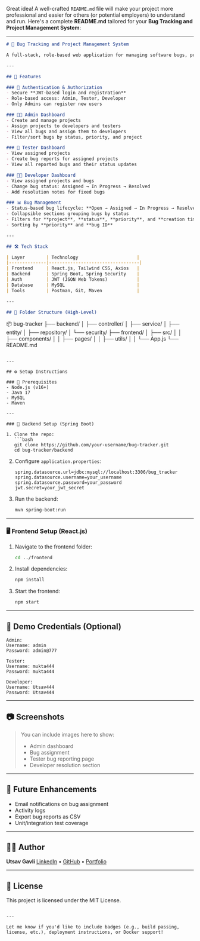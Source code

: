 Great idea! A well-crafted `README.md` file will make your project more professional and easier for others (or potential employers) to understand and run. Here's a complete **README.md** tailored for your **Bug Tracking and Project Management System**:

---

```markdown
# 🐞 Bug Tracking and Project Management System

A full-stack, role-based web application for managing software bugs, project assignments, and developer-tester workflows. Built using **React.js** for the frontend and **Spring Boot** for the backend, the system supports Admins, Developers, and Testers with customized dashboards and secure authentication.

---

## 🚀 Features

### 🔐 Authentication & Authorization
- Secure **JWT-based login and registration**
- Role-based access: Admin, Tester, Developer
- Only Admins can register new users

### 🧑‍💼 Admin Dashboard
- Create and manage projects
- Assign projects to developers and testers
- View all bugs and assign them to developers
- Filter/sort bugs by status, priority, and project

### 🧪 Tester Dashboard
- View assigned projects
- Create bug reports for assigned projects
- View all reported bugs and their status updates

### 👨‍💻 Developer Dashboard
- View assigned projects and bugs
- Change bug status: Assigned → In Progress → Resolved
- Add resolution notes for fixed bugs

### 📊 Bug Management
- Status-based bug lifecycle: **Open → Assigned → In Progress → Resolved**
- Collapsible sections grouping bugs by status
- Filters for **project**, **status**, **priority**, and **creation time** (last 1 day, 7 days, month)
- Sorting by **priority** and **bug ID**

---

## 🛠️ Tech Stack

| Layer        | Technology                      |
|--------------|----------------------------------|
| Frontend     | React.js, Tailwind CSS, Axios   |
| Backend      | Spring Boot, Spring Security    |
| Auth         | JWT (JSON Web Tokens)           |
| Database     | MySQL                           |
| Tools        | Postman, Git, Maven             |

---

## 📁 Folder Structure (High-Level)

```

📦 bug-tracker
├── backend/
│   ├── controller/
│   ├── service/
│   ├── entity/
│   ├── repository/
│   └── security/
├── frontend/
│   ├── src/
│   │   ├── components/
│   │   ├── pages/
│   │   ├── utils/
│   │   └── App.js
└── README.md

````

---

## ⚙️ Setup Instructions

### 📌 Prerequisites
- Node.js (v16+)
- Java 17
- MySQL
- Maven

---

### 🧩 Backend Setup (Spring Boot)

1. Clone the repo:
   ```bash
   git clone https://github.com/your-username/bug-tracker.git
   cd bug-tracker/backend
````

2. Configure `application.properties`:

   ```properties
   spring.datasource.url=jdbc:mysql://localhost:3306/bug_tracker
   spring.datasource.username=your_username
   spring.datasource.password=your_password
   jwt.secret=your_jwt_secret
   ```

3. Run the backend:

   ```bash
   mvn spring-boot:run
   ```

---

### 🖥️ Frontend Setup (React.js)

1. Navigate to the frontend folder:

   ```bash
   cd ../frontend
   ```

2. Install dependencies:

   ```bash
   npm install
   ```

3. Start the frontend:

   ```bash
   npm start
   ```

---

## 🧪 Demo Credentials (Optional)

```
Admin:
Username: admin
Password: admin@777

Tester:
Username: mukta444
Password: mukta444

Developer:
Username: Utsav444
Password: Utsav444
```



---

## 📷 Screenshots

> You can include images here to show:
>
> * Admin dashboard
> * Bug assignment
> * Tester bug reporting page
> * Developer resolution section

---

## 📌 Future Enhancements

* Email notifications on bug assignment
* Activity logs
* Export bug reports as CSV
* Unit/integration test coverage

---

## 👨‍💻 Author

**Utsav Gavli**
[LinkedIn](https://www.linkedin.com/) • [GitHub](https://github.com/your-username) • [Portfolio](https://your-portfolio.com)

---

## 📄 License

This project is licensed under the MIT License.

```

---

Let me know if you'd like to include badges (e.g., build passing, license, etc.), deployment instructions, or Docker support!
```
